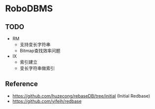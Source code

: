 # RoboDBMS
## TODO
 - RM
    - 支持变长字符串
    - Bitmap查找效率问题
 - IX
    - 索引建立
    - 变长字符串做索引   
## Reference
 - https://github.com/huzecong/rebaseDB/tree/initial (Initial Redbase)
 - https://github.com/yifeih/redbase
 
